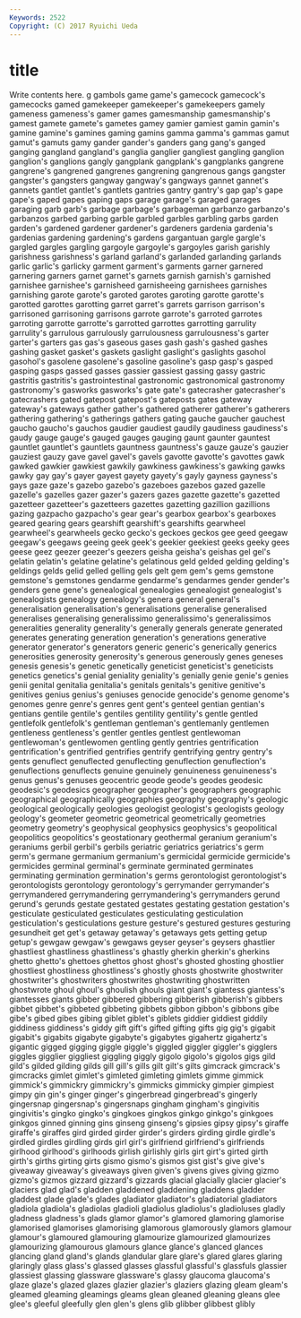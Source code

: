```yaml
---
Keywords: 2522 
Copyright: (C) 2017 Ryuichi Ueda
---
```


# title

Write contents here.
g gambols game game's gamecock gamecock's gamecocks
gamed gamekeeper gamekeeper's gamekeepers gamely gameness gameness's gamer games gamesmanship
gamesmanship's gamest gamete gamete's gametes gamey gamier gamiest gamin gamin's
gamine gamine's gamines gaming gamins gamma gamma's gammas gamut gamut's
gamuts gamy gander gander's ganders gang gang's ganged ganging gangland
gangland's ganglia ganglier gangliest gangling ganglion ganglion's ganglions gangly gangplank
gangplank's gangplanks gangrene gangrene's gangrened gangrenes gangrening gangrenous gangs gangster
gangster's gangsters gangway gangway's gangways gannet gannet's gannets gantlet gantlet's
gantlets gantries gantry gantry's gap gap's gape gape's gaped gapes
gaping gaps garage garage's garaged garages garaging garb garb's garbage
garbage's garbageman garbanzo garbanzo's garbanzos garbed garbing garble garbled garbles
garbling garbs garden garden's gardened gardener gardener's gardeners gardenia gardenia's
gardenias gardening gardening's gardens gargantuan gargle gargle's gargled gargles gargling
gargoyle gargoyle's gargoyles garish garishly garishness garishness's garland garland's garlanded
garlanding garlands garlic garlic's garlicky garment garment's garments garner garnered
garnering garners garnet garnet's garnets garnish garnish's garnished garnishee garnishee's
garnisheed garnisheeing garnishees garnishes garnishing garote garote's garoted garotes garoting
garotte garotte's garotted garottes garotting garret garret's garrets garrison garrison's
garrisoned garrisoning garrisons garrote garrote's garroted garrotes garroting garrotte garrotte's
garrotted garrottes garrotting garrulity garrulity's garrulous garrulously garrulousness garrulousness's garter
garter's garters gas gas's gaseous gases gash gash's gashed gashes
gashing gasket gasket's gaskets gaslight gaslight's gaslights gasohol gasohol's gasolene
gasolene's gasoline gasoline's gasp gasp's gasped gasping gasps gassed gasses
gassier gassiest gassing gassy gastric gastritis gastritis's gastrointestinal gastronomic gastronomical
gastronomy gastronomy's gasworks gasworks's gate gate's gatecrasher gatecrasher's gatecrashers gated
gatepost gatepost's gateposts gates gateway gateway's gateways gather gather's gathered
gatherer gatherer's gatherers gathering gathering's gatherings gathers gating gauche gaucher
gauchest gaucho gaucho's gauchos gaudier gaudiest gaudily gaudiness gaudiness's gaudy
gauge gauge's gauged gauges gauging gaunt gaunter gauntest gauntlet gauntlet's
gauntlets gauntness gauntness's gauze gauze's gauzier gauziest gauzy gave gavel
gavel's gavels gavotte gavotte's gavottes gawk gawked gawkier gawkiest gawkily
gawkiness gawkiness's gawking gawks gawky gay gay's gayer gayest gayety
gayety's gayly gayness gayness's gays gaze gaze's gazebo gazebo's gazeboes
gazebos gazed gazelle gazelle's gazelles gazer gazer's gazers gazes gazette
gazette's gazetted gazetteer gazetteer's gazetteers gazettes gazetting gazillion gazillions gazing
gazpacho gazpacho's gear gear's gearbox gearbox's gearboxes geared gearing gears
gearshift gearshift's gearshifts gearwheel gearwheel's gearwheels gecko gecko's geckoes geckos
gee geed geegaw geegaw's geegaws geeing geek geek's geekier geekiest
geeks geeky gees geese geez geezer geezer's geezers geisha geisha's
geishas gel gel's gelatin gelatin's gelatine gelatine's gelatinous geld gelded
gelding gelding's geldings gelds gelid gelled gelling gels gelt gem
gem's gems gemstone gemstone's gemstones gendarme gendarme's gendarmes gender gender's
genders gene gene's genealogical genealogies genealogist genealogist's genealogists genealogy genealogy's
genera general general's generalisation generalisation's generalisations generalise generalised generalises generalising
generalissimo generalissimo's generalissimos generalities generality generality's generally generals generate generated
generates generating generation generation's generations generative generator generator's generators generic
generic's generically generics generosities generosity generosity's generous generously genes geneses
genesis genesis's genetic genetically geneticist geneticist's geneticists genetics genetics's genial
geniality geniality's genially genie genie's genies genii genital genitalia genitalia's
genitals genitals's genitive genitive's genitives genius genius's geniuses genocide genocide's
genome genome's genomes genre genre's genres gent gent's genteel gentian
gentian's gentians gentile gentile's gentiles gentility gentility's gentle gentled gentlefolk
gentlefolk's gentleman gentleman's gentlemanly gentlemen gentleness gentleness's gentler gentles gentlest
gentlewoman gentlewoman's gentlewomen gentling gently gentries gentrification gentrification's gentrified gentrifies
gentrify gentrifying gentry gentry's gents genuflect genuflected genuflecting genuflection genuflection's
genuflections genuflects genuine genuinely genuineness genuineness's genus genus's genuses geocentric
geode geode's geodes geodesic geodesic's geodesics geographer geographer's geographers geographic
geographical geographically geographies geography geography's geologic geological geologically geologies geologist
geologist's geologists geology geology's geometer geometric geometrical geometrically geometries geometry
geometry's geophysical geophysics geophysics's geopolitical geopolitics geopolitics's geostationary geothermal geranium
geranium's geraniums gerbil gerbil's gerbils geriatric geriatrics geriatrics's germ germ's
germane germanium germanium's germicidal germicide germicide's germicides germinal germinal's germinate
germinated germinates germinating germination germination's germs gerontologist gerontologist's gerontologists gerontology
gerontology's gerrymander gerrymander's gerrymandered gerrymandering gerrymandering's gerrymanders gerund gerund's gerunds
gestate gestated gestates gestating gestation gestation's gesticulate gesticulated gesticulates gesticulating
gesticulation gesticulation's gesticulations gesture gesture's gestured gestures gesturing gesundheit get
get's getaway getaway's getaways gets getting getup getup's gewgaw gewgaw's
gewgaws geyser geyser's geysers ghastlier ghastliest ghastliness ghastliness's ghastly gherkin
gherkin's gherkins ghetto ghetto's ghettoes ghettos ghost ghost's ghosted ghosting
ghostlier ghostliest ghostliness ghostliness's ghostly ghosts ghostwrite ghostwriter ghostwriter's ghostwriters
ghostwrites ghostwriting ghostwritten ghostwrote ghoul ghoul's ghoulish ghouls giant giant's
giantess giantess's giantesses giants gibber gibbered gibbering gibberish gibberish's gibbers
gibbet gibbet's gibbeted gibbeting gibbets gibbon gibbon's gibbons gibe gibe's
gibed gibes gibing giblet giblet's giblets giddier giddiest giddily giddiness
giddiness's giddy gift gift's gifted gifting gifts gig gig's gigabit
gigabit's gigabits gigabyte gigabyte's gigabytes gigahertz gigahertz's gigantic gigged gigging
giggle giggle's giggled giggler giggler's gigglers giggles gigglier giggliest giggling
giggly gigolo gigolo's gigolos gigs gild gild's gilded gilding gilds
gill gill's gills gilt gilt's gilts gimcrack gimcrack's gimcracks gimlet
gimlet's gimleted gimleting gimlets gimme gimmick gimmick's gimmickry gimmickry's gimmicks
gimmicky gimpier gimpiest gimpy gin gin's ginger ginger's gingerbread gingerbread's
gingerly gingersnap gingersnap's gingersnaps gingham gingham's gingivitis gingivitis's gingko gingko's
gingkoes gingkos ginkgo ginkgo's ginkgoes ginkgos ginned ginning gins ginseng
ginseng's gipsies gipsy gipsy's giraffe giraffe's giraffes gird girded girder
girder's girders girding girdle girdle's girdled girdles girdling girds girl
girl's girlfriend girlfriend's girlfriends girlhood girlhood's girlhoods girlish girlishly girls
girt girt's girted girth girth's girths girting girts gismo gismo's
gismos gist gist's give give's giveaway giveaway's giveaways given given's
givens gives giving gizmo gizmo's gizmos gizzard gizzard's gizzards glacial
glacially glacier glacier's glaciers glad glad's gladden gladdened gladdening gladdens
gladder gladdest glade glade's glades gladiator gladiator's gladiatorial gladiators gladiola
gladiola's gladiolas gladioli gladiolus gladiolus's gladioluses gladly gladness gladness's glads
glamor glamor's glamored glamoring glamorise glamorised glamorises glamorising glamorous glamorously
glamors glamour glamour's glamoured glamouring glamourize glamourized glamourizes glamourizing glamourous
glamours glance glance's glanced glances glancing gland gland's glands glandular
glare glare's glared glares glaring glaringly glass glass's glassed glasses
glassful glassful's glassfuls glassier glassiest glassing glassware glassware's glassy glaucoma
glaucoma's glaze glaze's glazed glazes glazier glazier's glaziers glazing gleam
gleam's gleamed gleaming gleamings gleams glean gleaned gleaning gleans glee
glee's gleeful gleefully glen glen's glens glib glibber glibbest glibly
